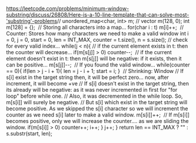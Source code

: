 https://leetcode.com/problems/minimum-window-substring/discuss/26808/Here-is-a-10-line-template-that-can-solve-most-'substring'-problems
​
// unordered_map<char, int> m;
// vector<int> m(128, 0);
int m[128] = {};
​
// Storing all characters into a map...
for(char i : t) m[i]++;
​
// Counter: Stores how many characters we need to make a valid window
int i = 0, j = 0, start = 0, len = INT_MAX, counter = t.size(), n = s.size();
// check for every valid index...
while(j < n){
// if the current element exists in t: then the counter will decrease...
if(m[s[j]] > 0) counter--;
​
// if the current element doesn't exist in t: then m[s[j]] will be negative: if it exists, then it can be positive...
m[s[j]]--;
​
// If you found the valid window...
while(counter == 0){
if(len > j - i + 1){
len = j - i + 1;
start = i;
}
​
// Shrinking: Window
// If s[i] exist in the target string then, it will be perfect zero... now, after increment, it will become +ve
// If s[i] doesn't exist in the target string, then its already will be negative: as it was never incremented in first for "for loop" before while one.
// Also, it was decremented in the while loop. So, m[s[i]] will surely be negative.
// But s[i] which exist in the target string will become positive. As we skipped the s[i] character so we will increment the counter as we need s[i] later to make a valid window.
m[s[i]]++;
​
// If m[s[i]] becomes positive, only we will increase the counter.... as we are sliding the window.
if(m[s[i]] > 0) counter++;
i++;
}
j++;
}
return len == INT_MAX ? "" : s.substr(start, len);